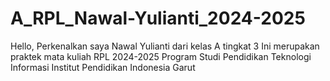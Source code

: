 # A_RPL_Nawal-Yulianti_2024-2025
Hello, Perkenalkan saya Nawal Yulianti dari kelas A tingkat 3 Ini merupakan praktek mata kuliah RPL 2024-2025 Program Studi Pendidikan Teknologi Informasi Institut Pendidikan Indonesia Garut
